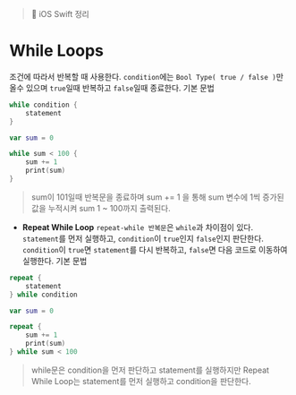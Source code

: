 
> 📝 iOS Swift 정리

# While Loops
조건에 따라서 반복할 때 사용한다.
`condition`에는 `Bool Type( true / false )`만 올수 있으며 `true`일때 반복하고 `false`일때 종료한다.
기본 문법
```swift   
while condition {
    statement
}
```
```swift   
var sum = 0

while sum < 100 {
    sum += 1
    print(sum)
}
```
> sum이 101일때 반복문을 종료하며 sum += 1 을 통해 sum 변수에 1씩 증가된 값을 누적시켜 sum  1 ~ 100까지 출력된다.

- **Repeat While Loop**
`repeat-while 반복문`은 `while`과 차이점이 있다. `statement`를 먼저 실행하고, `condition`이 `true`인지 `false`인지 판단한다. `condition`이 `true`면 `statement`를 다시 반복하고, `false`면 다음 코드로 이동하여 실행한다.
기본 문법
```swift
repeat {
    statement
} while condition
```

```swift
var sum = 0

repeat {
    sum += 1
    print(sum)
} while sum < 100
```
> while문은 condition을 먼저 판단하고 statement를 실행하지만 Repeat While Loop는 statement를 먼저 실행하고 condition을 판단한다. 
 
